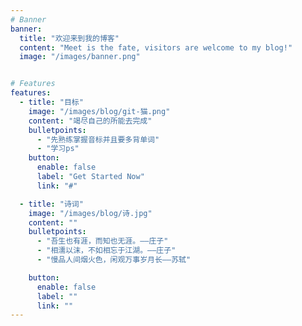 ```yaml
---
# Banner
banner:
  title: "欢迎来到我的博客"
  content: "Meet is the fate, visitors are welcome to my blog!"
  image: "/images/banner.png"


# Features
features:
  - title: "目标"
    image: "/images/blog/git-猫.png"
    content: "竭尽自己的所能去完成"
    bulletpoints:
      - "先熟练掌握音标并且要多背单词"
      - "学习ps"
    button:
      enable: false
      label: "Get Started Now"
      link: "#"

  - title: "诗词"
    image: "/images/blog/诗.jpg"
    content: ""
    bulletpoints:
      - "吾生也有涯，而知也无涯。——庄子"
      - "相濡以沫，不如相忘于江湖。——庄子"
      - "慢品人间烟火色，闲观万事岁月长——苏轼"

    button:
      enable: false
      label: ""
      link: ""
---
```


